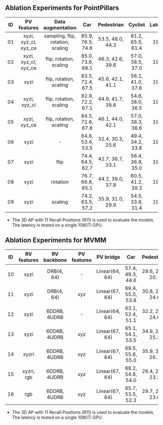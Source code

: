 ## Ablation Experiments for PointPillars

| ID | PV features          | Data augmentation                 | Car              | Pedestrian       | Cyclist          | Latency |
|:--:|:--------------------:|:---------------------------------:|:----------------:|:----------------:|:----------------:|:-------:|
| 01 | xyzi, xyz_cl, xyz_ce | sampling, flip, rotation, scaling | 85.9, 76.5, 74.6 | 53.5, 48.0, 44.3 | 81.2, 65.5, 61.4 | 19ms    |
| 02 | xyzi, xyz_cl, xyz_ce | flip, rotation, scaling           | 85.0, 73.6, 68.1 | 46.3, 42.6, 39.6 | 57.0, 38.5, 37.0 | 19ms    |
| 03 | xyzi                 | flip, rotation, scaling           | 83.5, 72.4, 67.5 | 45.6, 42.1, 41.1 | 56.1, 41.0, 37.6 | 19ms    |
| 04 | xyzi, xyz_cl         | flip, rotation, scaling           | 82.9, 72.2, 67.1 | 44.9, 41.7, 38.6 | 54.6, 38.0, 36.5 | 19ms    |
| 05 | xyzi, xyz_ce         | flip, rotation, scaling           | 84.5, 72.6, 67.8 | 46.1, 44.0, 42.1 | 57.0, 38.3, 36.6 | 19ms    |
| 06 | xyzi                 | -                                 | 64.6, 53.4, 53.5 | 32.4, 30.3, 25.6 | 49.4, 34.2, 33.8 | 19ms    |
| 07 | xyzi                 | flip                              | 74.4, 64.5, 62.7 | 42.7, 36.7, 33.1 | 56.4, 36.8, 35.0 | 19ms    |
| 08 | xyzi                 | rotation                          | 76.7, 66.8, 65.1 | 44.2, 39.0, 37.8 | 60.5, 41.2, 39.3 | 19ms    |
| 09 | xyzi                 | scaling                           | 74.2, 63.5, 57.2 | 35.9, 31.0, 29.9 | 54.5, 33.8, 31.4 | 19ms    |

 * The 3D AP with 11 Recall Positions (R11) is used to evaluate the models. The latency is tested on a single 1080Ti GPU.
 
 
## Ablation Experiments for MVMM

| ID | RV features | RV backbone    | PV features | PV bridge      | Car              | Pedestrian       | Cyclist          | Latency |
|:--:|:-----------:|:--------------:|:-----------:|:--------------:|:----------------:|:----------------:|:----------------:|:-------:|
| 10 | xyzi        | DRB(4, 64)     | -           | Linear(64, 64) | 57.4, 49.3, 44.6 | 29.6, 24.4, 20.1 | 47.1, 29.1, 27.9 | -       |
| 11 | xyzi        | DRB(4, 64)     | xyz         | Linear(67, 64) | 69.4, 55.0, 53.8 | 30.8, 28.7, 24.6 | 44.5, 30.8, 27.3 | -       |
| 12 | xyzi        | 6DDRB, 4UDRB   | -           | Linear(64, 64) | 63.1, 52.4, 51.1 | 32.2, 26.6, 24.6 | 40.5, 28.1, 27.2 | 33ms    |
| 13 | xyzi        | 6DDRB, 4UDRB   | xyz         | Linear(67, 64) | 65.1, 54.1, 53.5 | 34.9, 29.7, 25.2 | 45.0, 30.5, 29.9 | 33ms    |
| 14 | xyzri       | 6DDRB, 4UDRB   | xyz         | Linear(67, 64) | 69.5, 55.6, 55.0 | 35.9, 30.2, 26.1 | 45.8, 31.0, 27.9 | 33ms    |
| 15 | xyzri, rgb  | 6DDRB, 4UDRB   | xyz         | Linear(67, 64) | 68.2, 54.6, 54.0 | 29.4, 23.8, 23.2 | 43.9, 29.0, 28.5 | 33ms    |
| 16 | rgb         | 6DDRB, 4UDRB   | xyz         | Linear(67, 64) | 65.7, 53.5, 52.3 | 29.7, 24.9, 23.6 | 43.5, 26.8, 26.6 | 33ms    |

 * The 3D AP with 11 Recall Positions (R11) is used to evaluate the models. The latency is tested on a single 1080Ti GPU.
 
